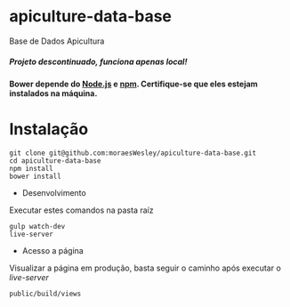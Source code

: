 # apiculture-data-base
Base de Dados Apicultura

##### Projeto descontinuado, funciona apenas local!

#### Bower depende do [Node.js](http://nodejs.org/) e  [npm](http://npmjs.org/). Certifique-se que eles estejam instalados na máquina.

# Instalação

```
git clone git@github.com:moraesWesley/apiculture-data-base.git
cd apiculture-data-base
npm install
bower install
```

- Desenvolvimento

Executar estes comandos na pasta raíz
```
gulp watch-dev
live-server
```

- Acesso a página

Visualizar a página em produção, basta seguir o caminho após executar o _live-server_
```
public/build/views
```

